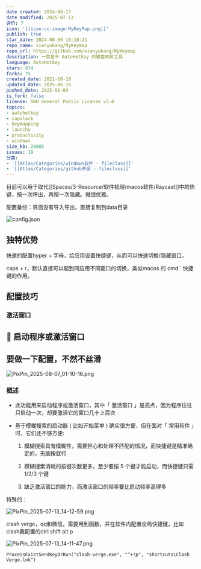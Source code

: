```yaml
---
date created: 2024-08-17
date modified: 2025-07-13
评价: 7
icon: '[[icon-cc-image-MyKeyMap.png]]'
publish: true
star_date: 2024-08-09 15:10:21
repo_name: xianyukang/MyKeymap
repo_url: https://github.com/xianyukang/MyKeymap
description: 一款基于 AutoHotkey 的键盘映射工具
language: AutoHotkey
stars: 874
forks: 75
created_date: 2021-10-18
updated_date: 2025-06-16
pushed_date: 2025-06-09
is_fork: false
license: GNU General Public License v3.0
topics:
- autohotkey
- capslock
- keymapping
- launchy
- productivity
- windows
size_kb: 26005
issues: 19
分类:
- '[[Atlas/Categories/windows软件 - fileclass]]'
- '[[Atlas/Categories/github开源 - fileclass]]'
---
```


目前可以用于取代[[Spaces/3-Resource/软件梳理/macos软件/Raycast]]中的热键，按一次呼出，再按一次隐藏。就很优雅。

配置备份：界面没有导入导出，直接复制到data目录

![config.json](https://drive.google.com/open?id=1uoEECO1ntEgddBCLhMmKRFtXtRDP-wlN)

## 独特优势

快速的配置hyper + 字母，给应用设置快捷键，从而可以快速切换/隐藏窗口。

caps + r，默认直接可以起到同应用不同窗口的切换，类似macos 的 cmd \` 快捷键的作用。

## 配置技巧

### 激活窗口

## 🚀 启动程序或激活窗口


## 要做一下配置，不然不丝滑

![PixPin_2025-08-07_01-10-16.png](https://pub-pic.oldwinter.top/2025/08/bfa1c5f0093277028b36db9e1387ac15.png)



### 概述

- 此功能用来启动程序或激活窗口，其中「 激活窗口 」是亮点，因为程序往往只启动一次，却要激活它的窗口几十上百次
	
- 基于模糊搜索的启动器 ( 比如开始菜单 ) 确实很方便，但在面对「 常用软件 」时，它们还不够方便:
	
	1. 模糊搜索具有模糊性，需要担心和处理不匹配的情况，而快捷键是精准确定的，无脑按就行
		
	2. 模糊搜索消耗的按键次数更多，至少要按 5 个键才能启动，而快捷键只需 1/2/3 个键
		
	3. 缺乏激活窗口的能力，而激活窗口的频率要比启动频率高得多

特殊的：

![PixPin_2025-07-13_14-12-59.png](https://pub-pic.oldwinter.top/2025/07/a226bba0c74f18a4520b3383cd2f2084.png)

clash verge，qq和微信，需要用到函数，并在软件内配置全局快捷键，比如clash我配置的ctrl shift alt p

![PixPin_2025-07-13_14-11-47.png](https://pub-pic.oldwinter.top/2025/07/5370351fd65ed2554fb1e94e5c13b08e.png)

```
ProcessExistSendKeyOrRun("clash-verge.exe", "^+!p", "shortcuts\Clash Verge.lnk")
```
